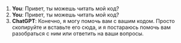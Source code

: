 1. **You**: Привет, ты можешь читать мой код?
2. **You**: Привет, ты можешь читать мой код?
3. **ChatGPT**: Конечно, я могу помочь вам с вашим кодом. Просто скопируйте и вставьте его сюда, и я постараюсь помочь вам разобраться с ним или ответить на ваши вопросы.